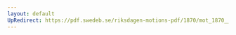 ```yaml
---
layout: default
UpRedirect: https://pdf.swedeb.se/riksdagen-motions-pdf/1870/mot_1870__ak__00010/mot_1870__ak__00010_008.pdf
---
```


